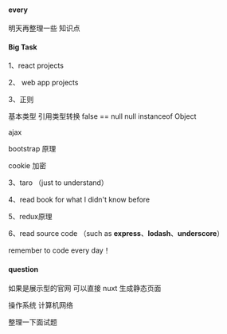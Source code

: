 #### every
明天再整理一些 知识点 

#### Big Task
1、react projects

2、 web app projects

3、正则

基本类型 引用类型转换
false == null
null instanceof Object

ajax

bootstrap 原理

cookie 加密

3、taro （just to understand）

4、read book for what I didn't know before

5、redux原理

6、read source code （such as **express**、**lodash**、**underscore**）

remember to code every day！



#### question
如果是展示型的官网 可以直接 nuxt 生成静态页面

操作系统 计算机网络

整理一下面试题